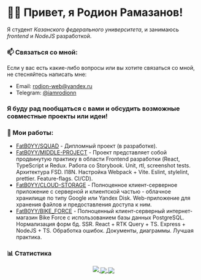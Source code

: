 # 👋🏻 Привет, я **Родион Рамазанов**!

Я студент *Казанского федерального университета*, и занимаюсь *frontend* и *NodeJS* разработкой. 

### 📫 Связаться со мной:
Если у вас есть какие-либо вопросы или вы хотите связаться со мной, не стесняйтесь написать мне:
- Email: [rodion-web@yandex.ru](mailto:rodion-web@yandex.ru)
- Telegram: [@iamrodionn](https://t.me/iamrodionn)

### Я буду рад пообщаться с вами и обсудить возможные совместные проекты или идеи!

### 🌱 Мои работы:
- [FatB0YY/SQUAD](https://github.com/FatB0YY/SQUAD) - Дипломный проект (в разработке).
- [FatB0YY/MIDDLE-PROJECT](https://github.com/FatB0YY/MIDDLE-PROJECT) - Проект представляет собой продвинутую практику в области Frontend разработки (React, TypeScript и Redux. Работа со Storybook. Unit, rtl, screenshot tests. Архитектура FSD. I18N. Настройка Webpack + Vite. Eslint, stylelint, prettier. Feature-flags. CI/CD).
- [FatB0YY/CLOUD-STORAGE](https://github.com/FatB0YY/CLOUD-STORAGE) - Полноценное клиент-серверное приложение с серверной и клиентской частью - облачное хранилище по типу Google или Yandex Disk. Web-приложение для хранения файлов и предоставления доступа к ним.
- [FatB0YY/BIKE_FORCE](https://github.com/FatB0YY/BIKE_FORCE) - Полноценный клиент-серверный интернет-магазин Bike Force с использованием базы данных PostgreSQL. Нормализация форм бд. SSR. React + RTK Query + TS. Express + NodeJS + TS. Обработка ошибок. Документы, диаграммы. Лучшая практика.


### 📊 Статистика
<a href="https://github.com/vn7n24fzkq/github-profile-summary-cards">
    <p align="center">
        <img src="http://github-profile-summary-cards.vercel.app/api/cards/profile-details?username=FatB0YY&theme=github_dark">
        <img align="center" src="https://github-profile-summary-cards.vercel.app/api/cards/stats?username=FatB0YY&theme=github_dark">
        <img align="center" src="https://github-profile-summary-cards.vercel.app/api/cards/productive-time?username=FatB0YY&theme=github_dark"><br>
    </p>
</a>

